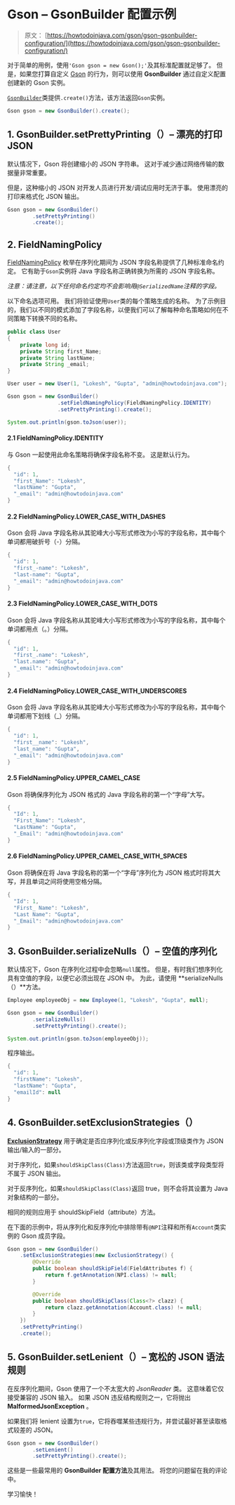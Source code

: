 # Gson – GsonBuilder 配置示例

> 原文： [https://howtodoinjava.com/gson/gson-gsonbuilder-configuration/](https://howtodoinjava.com/gson/gson-gsonbuilder-configuration/)

对于简单的用例，使用`'Gson gson = new Gson();'`及其标准配置就足够了。 但是，如果您打算自定义 [Gson](https://howtodoinjava.com/library/google-gson-tutorial/) 的行为，则可以使用 **GsonBuilder** 通过自定义配置创建新的 Gson 实例。

[`GsonBuilder`](https://static.javadoc.io/com.google.code.gson/gson/2.8.5/com/google/gson/GsonBuilder.html)类提供`.create()`方法，该方法返回`Gson`实例。

```java
Gson gson = new GsonBuilder().create(); 

```

## 1\. GsonBuilder.setPrettyPrinting（）– 漂亮的打印 JSON

默认情况下，Gson 将创建缩小的 JSON 字符串。 这对于减少通过网络传输的数据量非常重要。

但是，这种缩小的 JSON 对开发人员进行开发/调试应用时无济于事。 使用漂亮的打印来格式化 JSON 输出。

```java
Gson gson = new GsonBuilder()
		.setPrettyPrinting()
		.create(); 

```

## 2\. FieldNamingPolicy

[FieldNamingPolicy](https://static.javadoc.io/com.google.code.gson/gson/2.8.5/com/google/gson/FieldNamingPolicy.html) 枚举在序列化期间为 JSON 字段名称提供了几种标准命名约定。 它有助于`Gson`实例将 Java 字段名称正确转换为所需的 JSON 字段名称。

*注意：请注意，以下任何命名约定均不会影响用`@SerializedName`注释的字段。*

以下命名选项可用。 我们将验证使用`User`类的每个策略生成的名称。 为了示例目的，我们以不同的模式添加了字段名称，以便我们可以了解每种命名策略如何在不同策略下转换不同的名称。

```java
public class User 
{
	private long id;
	private String first_Name;
	private String lastName;
	private String _email;
}

```

```java
User user = new User(1, "Lokesh", "Gupta", "admin@howtodoinjava.com");

Gson gson = new GsonBuilder()
				.setFieldNamingPolicy(FieldNamingPolicy.IDENTITY)
				.setPrettyPrinting().create(); 

System.out.println(gson.toJson(user));

```

#### 2.1 FieldNamingPolicy.IDENTITY

与 Gson 一起使用此命名策略将确保字段名称不变。 这是默认行为。

```java
{
  "id": 1,
  "first_Name": "Lokesh",
  "lastName": "Gupta",
  "_email": "admin@howtodoinjava.com"
}

```

#### 2.2 FieldNamingPolicy.LOWER_CASE_WITH_DASHES

Gson 会将 Java 字段名称从其驼峰大小写形式修改为小写的字段名称，其中每个单词都用破折号（-）分隔。

```java
{
  "id": 1,
  "first_-name": "Lokesh",
  "last-name": "Gupta",
  "_email": "admin@howtodoinjava.com"
}

```

#### 2.3 FieldNamingPolicy.LOWER_CASE_WITH_DOTS

Gson 会将 Java 字段名称从其驼峰大小写形式修改为小写的字段名称，其中每个单词都用点（。）分隔。

```java
{
  "id": 1,
  "first_.name": "Lokesh",
  "last.name": "Gupta",
  "_email": "admin@howtodoinjava.com"
}

```

#### 2.4 FieldNamingPolicy.LOWER_CASE_WITH_UNDERSCORES

Gson 会将 Java 字段名称从其驼峰大小写形式修改为小写的字段名称，其中每个单词都用下划线（_）分隔。

```java
{
  "id": 1,
  "first__name": "Lokesh",
  "last_name": "Gupta",
  "_email": "admin@howtodoinjava.com"
}

```

#### 2.5 FieldNamingPolicy.UPPER_CAMEL_CASE

Gson 将确保序列化为 JSON 格式的 Java 字段名称的第一个“字母”大写。

```java
{
  "Id": 1,
  "First_Name": "Lokesh",
  "LastName": "Gupta",
  "_Email": "admin@howtodoinjava.com"
}

```

#### 2.6 FieldNamingPolicy.UPPER_CAMEL_CASE_WITH_SPACES

Gson 将确保在将 Java 字段名称的第一个“字母”序列化为 JSON 格式时将其大写，并且单词之间将使用空格分隔。

```java
{
  "Id": 1,
  "First_ Name": "Lokesh",
  "Last Name": "Gupta",
  "_Email": "admin@howtodoinjava.com"
}

```

## 3\. GsonBuilder.serializeNulls（）– 空值的序列化

默认情况下，Gson 在序列化过程中会忽略`null`属性。 但是，有时我们想序列化具有空值的字段，以便它必须出现在 JSON 中。 为此，请使用 **serializeNulls（）**方法。

```java
Employee employeeObj = new Employee(1, "Lokesh", "Gupta", null);

Gson gson = new GsonBuilder()
		.serializeNulls()
		.setPrettyPrinting().create(); 

System.out.println(gson.toJson(employeeObj));

```

程序输出。

```java
{
  "id": 1,
  "firstName": "Lokesh",
  "lastName": "Gupta",
  "emailId": null
}

```

## 4\. GsonBuilder.setExclusionStrategies（）

[**ExclusionStrategy**](https://static.javadoc.io/com.google.code.gson/gson/2.8.2/com/google/gson/ExclusionStrategy.html) 用于确定是否应序列化或反序列化字段或顶级类作为 JSON 输出/输入的一部分。

对于序列化，如果`shouldSkipClass(Class)`方法返回`true`，则该类或字段类型将不属于 JSON 输出。

对于反序列化，如果`shouldSkipClass(Class)`返回 true，则不会将其设置为 Java 对象结构的一部分。

相同的规则应用于 shouldSkipField（attribute）方法。

在下面的示例中，将从序列化和反序列化中排除带有`@NPI`注释和所有`Account`类实例的 Gson 成员字段。

```java
Gson gson = new GsonBuilder()
	.setExclusionStrategies(new ExclusionStrategy() {
		@Override
		public boolean shouldSkipField(FieldAttributes f) {
			return f.getAnnotation(NPI.class) != null;
		}

		@Override
		public boolean shouldSkipClass(Class<?> clazz) {
			return clazz.getAnnotation(Account.class) != null;
		}
	})
	.setPrettyPrinting()
	.create(); 

```

## 5\. GsonBuilder.setLenient（）– 宽松的 JSON 语法规则

在反序列化期间，Gson 使用了一个不太宽大的 *JsonReader* 类。 这意味着它仅接受兼容的 JSON 输入。 如果 JSON 违反结构规则之一，它将抛出 **MalformedJsonException** 。

如果我们将 lenient 设置为`true`，它将吞噬某些违规行为，并尝试最好甚至读取格式较差的 JSON。

```java
Gson gson = new GsonBuilder()
		.setLenient()
		.setPrettyPrinting().create(); 

```

这些是一些最常用的 **GsonBuilder 配置方法**及其用法。 将您的问题留在我的评论中。

学习愉快！